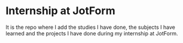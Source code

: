 # Internship at JotForm

It is the repo where I add the studies I have done, the subjects I have learned and the projects I have done during my internship at JotForm.